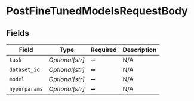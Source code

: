 # PostFineTunedModelsRequestBody


## Fields

| Field              | Type               | Required           | Description        |
| ------------------ | ------------------ | ------------------ | ------------------ |
| `task`             | *Optional[str]*    | :heavy_minus_sign: | N/A                |
| `dataset_id`       | *Optional[str]*    | :heavy_minus_sign: | N/A                |
| `model`            | *Optional[str]*    | :heavy_minus_sign: | N/A                |
| `hyperparams`      | *Optional[str]*    | :heavy_minus_sign: | N/A                |